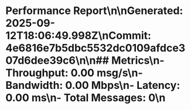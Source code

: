 # Performance Report\n\n**Generated:** 2025-09-12T18:06:49.998Z\n**Commit:** 4e6816e7b5dbc5532dc0109afdce307d6dee39c6\n\n## Metrics\n- **Throughput:** 0.00 msg/s\n- **Bandwidth:** 0.00 Mbps\n- **Latency:** 0.00 ms\n- **Total Messages:** 0\n